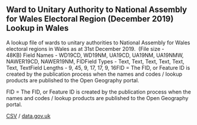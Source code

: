 ## Ward to Unitary Authority to National Assembly for Wales Electoral Region (December 2019) Lookup in Wales

A lookup file of wards to unitary authorities to National Assembly for Wales electoral regions in Wales as at 31st December 2019.  (File size - 48KB) Field Names - WD19CD, WD19NM, UA19CD, UA19NM, UA19NMW, NAWER19CD, NAWER19NM, FIDField Types - Text, Text, Text, Text, Text, Text, TextField Lengths - 9, 45, 9, 17, 17, 9, 16FID = The FID, or Feature ID is created by
the publication process when the names and codes / lookup products are
published to the Open Geography portal. 

FID = The FID, or Feature ID is created by
the publication process when the names and codes / lookup products are
published to the Open Geography portal. 

[CSV](csv/164.csv) / [data.gov.uk](https://data.gov.uk/dataset/b3019980-2cfb-4ddb-88a5-1b7e0cb22495/ward-to-unitary-authority-to-national-assembly-for-wales-electoral-region-december-2019-lookup-in-wales)

